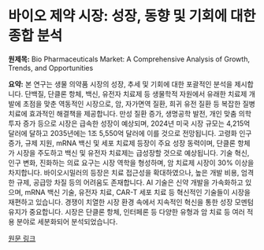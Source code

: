 # 바이오 제약 시장: 성장, 동향 및 기회에 대한 종합 분석

**원제목:** Bio Pharmaceuticals Market: A Comprehensive Analysis of Growth, Trends, and Opportunities

**요약:** 본 연구는 생물 의약품 시장의 성장, 추세 및 기회에 대한 포괄적인 분석을 제시합니다. 단백질, 단클론 항체, 백신, 유전자 치료제 등 생물학적 자원에서 유래한 치료제 개발에 초점을 맞춘 역동적인 시장으로, 암, 자가면역 질환, 희귀 유전 질환 등 복잡한 질병 치료에 효과적인 해결책을 제공합니다. 만성 질환 증가, 생명공학 발전, 개인 맞춤 의학 투자 증가 등으로 시장은 급속한 성장이 예상되며, 2024년 미국 시장 규모는 4,215억 달러에 달하고 2035년에는 1조 5,550억 달러에 이를 것으로 전망됩니다. 고령화 인구 증가, 규제 지원, mRNA 백신 및 세포 치료제 등장이 주요 성장 동력이며, 단클론 항체가 시장을 주도하고 백신 및 유전자 치료제는 급성장할 것으로 예상됩니다. 기술 혁신, 인구 변화, 진화하는 의료 요구는 시장 역학을 형성하며, 암 치료제 시장이 30% 이상을 차지합니다. 바이오시밀러의 등장은 치료 접근성을 확대하였으나, 높은 개발 비용, 엄격한 규제, 공급망 차질 등의 어려움도 존재합니다.  AI 기술은 신약 개발을 가속화하고 있으며, mRNA 백신 기술, 유전자 치료, CAR-T 세포 치료 등 혁신적인 기술들이 시장을 재편하고 있습니다.  경쟁이 치열한 시장 환경 속에서 지속적인 혁신을 통한 성장 모멘텀 유지가 중요합니다.  시장은 단클론 항체, 인터페론 등 다양한 유형과 암 치료 등 여러 적용 분야로 세분화되어 분석되었습니다.

[원문 링크](https://www.pharmiweb.com/press-release/2025-07-25/bio-pharmaceuticals-market-a-comprehensive-analysis-of-growth-trends-and-opportunities)
